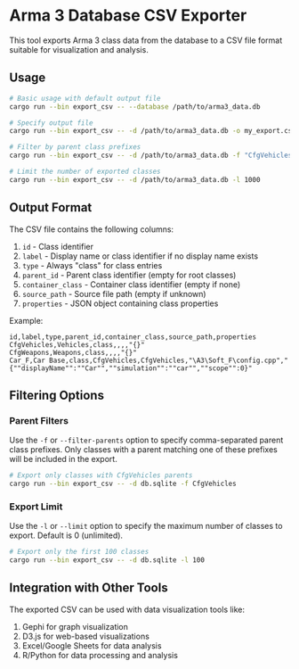 # Arma 3 Database CSV Exporter

This tool exports Arma 3 class data from the database to a CSV file format suitable for visualization and analysis.

## Usage

```bash
# Basic usage with default output file
cargo run --bin export_csv -- --database /path/to/arma3_data.db

# Specify output file
cargo run --bin export_csv -- -d /path/to/arma3_data.db -o my_export.csv

# Filter by parent class prefixes
cargo run --bin export_csv -- -d /path/to/arma3_data.db -f "CfgVehicles,CfgWeapons"

# Limit the number of exported classes
cargo run --bin export_csv -- -d /path/to/arma3_data.db -l 1000
```

## Output Format

The CSV file contains the following columns:

1. `id` - Class identifier
2. `label` - Display name or class identifier if no display name exists
3. `type` - Always "class" for class entries
4. `parent_id` - Parent class identifier (empty for root classes)
5. `container_class` - Container class identifier (empty if none)
6. `source_path` - Source file path (empty if unknown)
7. `properties` - JSON object containing class properties

Example:

```csv
id,label,type,parent_id,container_class,source_path,properties
CfgVehicles,Vehicles,class,,,,"{}"
CfgWeapons,Weapons,class,,,,"{}"
Car_F,Car Base,class,CfgVehicles,CfgVehicles,"\A3\Soft_F\config.cpp","{""displayName"":""Car"",""simulation"":""car"",""scope"":0}"
```

## Filtering Options

### Parent Filters

Use the `-f` or `--filter-parents` option to specify comma-separated parent class prefixes. Only classes with a parent matching one of these prefixes will be included in the export.

```bash
# Export only classes with CfgVehicles parents
cargo run --bin export_csv -- -d db.sqlite -f CfgVehicles
```

### Export Limit

Use the `-l` or `--limit` option to specify the maximum number of classes to export. Default is 0 (unlimited).

```bash
# Export only the first 100 classes
cargo run --bin export_csv -- -d db.sqlite -l 100
```

## Integration with Other Tools

The exported CSV can be used with data visualization tools like:

1. Gephi for graph visualization
2. D3.js for web-based visualizations
3. Excel/Google Sheets for data analysis
4. R/Python for data processing and analysis 